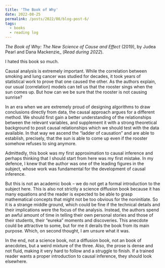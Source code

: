 ```yaml
---
title: 'The Book of Why'
date: 2022-08-25
permalink: /posts/2022/08/blog-post-6/
tags:
  - books
  - reading log
---
```


_The Book of Why: The New Science of Cause and Effect_ (2019), by Judea Pearl and Dana Mackenzie_ (*Read during 2022*).

I hated this book so much.

Causal analysis is extremely important. While the correlation between smoking and lung cancer was studied for decades, it took years of statistical work to prove that one caused the other. As the authors explain, our usual (correlation) models can tell us that the rooster sings when the sun comes up. But how can we be sure that the rooster is not causing sunrise?

In an era when we are extremely proud of designing algorithms to draw conclusions directly from data, the causal approach argues for a different method. We should first gain a better understanding of the relationships between the relevant variables, and supplement it with a strong theoretical background to posit causal relationships which we should test with the data available. In that way we ascend the “ladder of causation” and are able to establish, precisely, that the sun is able to come up even if the rooster somehow refuses to sing anymore.

Admittedly, this book was my first approximation to causal inference and perhaps thinking that I should start from here was my first mistake. In my defence, I knew that the author was one of the leading figures in the subject, whose work was fundamental for the development of causal inference.

But this is not an academic book – we do not get a formal introduction to the subject here. This is also not strictly a science diffusion book because it has many equations and the reader is expected to be able to grasp mathematical concepts that might not be too obvious for the noninitiate. So it is a strange middle ground, which could be fine if the technical details and their implications were the focus of the analysis. Instead, the authors spend an awful amount of time in telling their own personal stories and those of their students, their “eureka” moments and discoveries. This anecdote could be attractive to some, but for me it derails the book from its main purpose. Which, on second thought, I am unsure what it was.

In the end, not a science book, not a diffusion book, not an book of anecdotes, but a weird mixture of the three. Also, the prose is dense and not fluid, making it very hard to follow and a struggle to finish. If a trained reader wants a proper introduction to causal inference, they should look elsewhere.